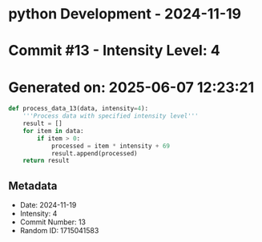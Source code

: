 ﻿# python Development - 2024-11-19
# Commit #13 - Intensity Level: 4
# Generated on: 2025-06-07 12:23:21
```python
def process_data_13(data, intensity=4):
    '''Process data with specified intensity level'''
    result = []
    for item in data:
        if item > 0:
            processed = item * intensity + 69
            result.append(processed)
    return result
```
## Metadata
- Date: 2024-11-19
- Intensity: 4
- Commit Number: 13
- Random ID: 1715041583
